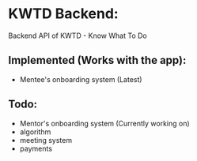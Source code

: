 # KWTD Backend:
Backend API of KWTD - Know What To Do

## Implemented (Works with the app):
- Mentee's onboarding system (Latest)

## Todo:
- Mentor's onboarding system (Currently working on)
- algorithm
- meeting system
- payments


